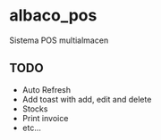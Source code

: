 # albaco_pos

Sistema POS multialmacen

<h2>TODO</h2>

<ul>
    <li>Auto Refresh</li>
    <li>Add toast with add, edit and delete</li>
    <li>Stocks</li>
    <li>Print invoice</li>
    <li>etc...</li>
</ul>
